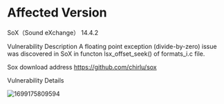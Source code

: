 # Affected Version
SoX（Sound eXchange） 14.4.2

Vulnerability Description
A floating point exception (divide-by-zero) issue was discovered in SoX in functon lsx_offset_seek() of formats_i.c file.

Sox download address
https://github.com/chirlu/sox


Vulnerability Details


![1699175809594](https://github.com/dongyuma/sox-defects/assets/87286944/22490004-0769-4907-b8f8-8beaa311e1b0)
